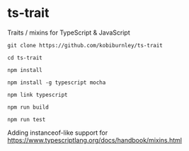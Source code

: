 # ts-trait
Traits / mixins for TypeScript &amp; JavaScript

`git clone https://github.com/kobiburnley/ts-trait`

`cd ts-trait`

`npm install`

`npm install -g typescript mocha`

`npm link typescript`

`npm run build`

`npm run test`

Adding instanceof-like support for https://www.typescriptlang.org/docs/handbook/mixins.html
